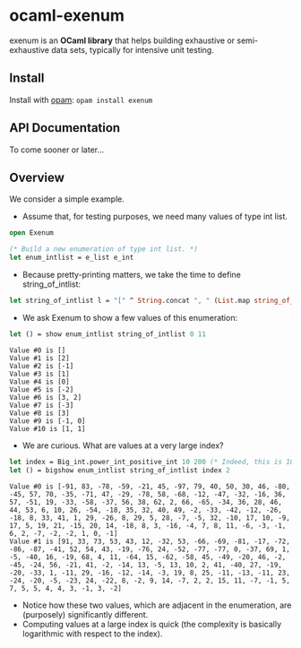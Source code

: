 # ocaml-exenum

exenum is an **OCaml library** that helps building exhaustive or semi-exhaustive data sets, typically for intensive unit testing.

## Install

Install with [opam](https://opam.ocaml.org/): `opam install exenum`

## API Documentation

To come sooner or later...

## Overview

We consider a simple example. 

* Assume that, for testing purposes, we need many values of type int list.
```ocaml
open Exenum

(* Build a new enumeration of type int list. *)
let enum_intlist = e_list e_int
```
* Because pretty-printing matters, we take the time to define string_of_intlist:
```ocaml
let string_of_intlist l = "[" ^ String.concat ", " (List.map string_of_int l) ^ "]"
```
* We ask Exenum to show a few values of this enumeration:
```ocaml
let () = show enum_intlist string_of_intlist 0 11
```
```
Value #0 is []
Value #1 is [2]
Value #2 is [-1]
Value #3 is [1]
Value #4 is [0]
Value #5 is [-2]
Value #6 is [3, 2]
Value #7 is [-3]
Value #8 is [3]
Value #9 is [-1, 0]
Value #10 is [1, 1]
```
* We are curious. What are values at a very large index?
```ocaml
let index = Big_int.power_int_positive_int 10 200 (* Indeed, this is 10^200. *)
let () = bigshow enum_intlist string_of_intlist index 2
```
```
Value #0 is [-91, 83, -78, -59, -21, 45, -97, 79, 40, 50, 30, 46, -80, -45, 57, 70, -35, -71, 47, -29, -78, 58, -68, -12, -47, -32, -16, 36, 57, -51, 19, -33, -58, -37, 56, 38, 62, 2, 66, -65, -34, 36, 28, 46, 44, 53, 6, 10, 26, -54, -18, 35, 32, 40, 49, -2, -33, -42, -12, -26, -18, 8, 33, 41, 1, 29, -26, 8, 29, 5, 28, -7, -5, 32, -10, 17, 10, -9, 17, 5, 19, 21, -15, 20, 14, -18, 8, 3, -16, -4, 7, 8, 11, -6, -3, -1, 6, 2, -7, -2, -2, 1, 0, -1]
Value #1 is [91, 33, 73, 53, 43, 12, -32, 53, -66, -69, -81, -17, -72, -86, -87, -41, 52, 54, 43, -19, -76, 24, -52, -77, -77, 0, -37, 69, 1, -5, -40, 16, -19, 68, 4, 11, -64, 15, -62, -58, 45, -49, -20, 46, -2, -45, -24, 56, -21, 41, -2, -14, 13, -5, 13, 10, 2, 41, -40, 27, -19, -20, -33, 1, -11, 29, -16, -12, -14, -3, 19, 8, 25, -11, -13, -11, 23, -24, -20, -5, -23, 24, -22, 8, -2, 9, 14, -7, 2, 2, 15, 11, -7, -1, 5, 7, 5, 5, 4, 4, 3, -1, 3, -2]
```
* Notice how these two values, which are adjacent in the enumeration, are (purposely) significantly different.
* Computing values at a large index is quick (the complexity is basically logarithmic with respect to the index).



